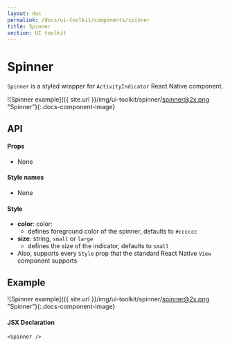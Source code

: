 ```yaml
---
layout: doc
permalink: /docs/ui-toolkit/components/spinner
title: Spinner
section: UI toolkit
---
```


# Spinner
`Spinner` is a styled wrapper for `ActivityIndicator` React Native component.  

![Spinner example]({{ site.url }}/img/ui-toolkit/spinner/spinner@2x.png "Spinner"){:.docs-component-image}

## API

#### Props

* None

#### Style names

* None

#### Style

* **color**: color: 
  - defines foreground color of the spinner, defaults to `#cccccc`
* **size**: string, `small` or `large` 
  - defines the size of the indicator, defaults to `small`
* Also, supports every `Style` prop that the standard React Native `View` component supports 

  
## Example

![Spinner example]({{ site.url }}/img/ui-toolkit/spinner/spinner@2x.png "Spinner"){:.docs-component-image}

#### JSX Declaration
```JSX
<Spinner />
```
  